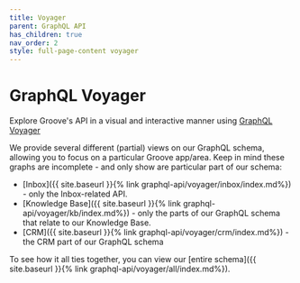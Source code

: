 ```yaml
---
title: Voyager
parent: GraphQL API
has_children: true
nav_order: 2
style: full-page-content voyager
---
```


# GraphQL Voyager

Explore Groove's API in a visual and interactive manner using [GraphQL Voyager](https://github.com/APIs-guru/graphql-voyager)

We provide several different (partial) views on our GraphQL schema, allowing you to focus on a particular Groove app/area. Keep in mind these graphs are incomplete - and only show are particular part of our schema:

* [Inbox]({{ site.baseurl }}{% link graphql-api/voyager/inbox/index.md%}) - only the Inbox-related API.
* [Knowledge Base]({{ site.baseurl }}{% link graphql-api/voyager/kb/index.md%}) - only the parts of our GraphQL schema that relate to our Knowledge Base.
* [CRM]({{ site.baseurl }}{% link graphql-api/voyager/crm/index.md%}) -the CRM part of our GraphQL schema

To see how it all ties together, you can view our [entire schema]({{ site.baseurl }}{% link graphql-api/voyager/all/index.md%}).
